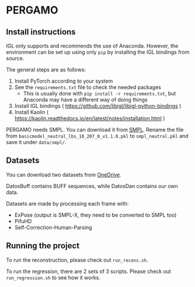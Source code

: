 # PERGAMO

## Install instructions

IGL only supports and recommends the use of Anaconda. However, the environment can be set up using only `pip`
by installing the IGL bindings from source.

The general steps are as follows:

1. Install PyTorch according to your system
2. See the `requirements.txt` file to check the needed packages
    - This is usually done with `pip install -r requirements.txt`, but Anaconda may have a different way of doing things
3. Install IGL bindings ( https://github.com/libigl/libigl-python-bindings )
4. Install Kaolin ( https://kaolin.readthedocs.io/en/latest/notes/installation.html )

PERGAMO needs SMPL. You can download it from [SMPL](https://smpl.is.tue.mpg.de/). Rename the file from
`basicmodel_neutral_lbs_10_207_0_v1.1.0.pkl` to `smpl_neutral.pkl` and save it under `data/smpl/`.

## Datasets

You can download two datasets from [OneDrive](https://urjc-my.sharepoint.com/:f:/r/personal/andres_casado_urjc_es/Documents/PERGAMO_public?csf=1&web=1&e=ObIEZ3).

DatosBuff contains BUFF sequences, while DatosDan contains our own data.

Datasets are made by processing each frame with:

- ExPose (output is SMPL-X, they need to be converted to SMPL too)
- PifuHD
- Self-Correction-Human-Parsing

## Running the project

To run the reconstruction, please check out `run_recons.sh`.

To run the regression, there are 2 sets of 3 scripts. Please check out `run_regression.sh` to see how it works.

